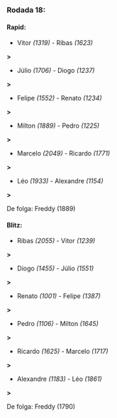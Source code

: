 ### Rodada 18:

#### Rapid:

* Vitor *(1319)*     -     Ribas *(1623)*

 **>** 
* Júlio *(1706)*     -     Diogo *(1237)*

 **>** 
* Felipe *(1552)*     -     Renato *(1234)*

 **>** 
* Milton *(1889)*     -     Pedro *(1225)*

 **>** 
* Marcelo *(2049)*     -     Ricardo *(1771)*

 **>** 
* Léo *(1933)*     -     Alexandre *(1154)*

 **>** 

De folga: Freddy (1889)

#### Blitz:

* Ribas *(2055)*     -     Vitor *(1239)*

 **>** 
* Diogo *(1455)*     -     Júlio *(1551)*

 **>** 
* Renato *(1001)*     -     Felipe *(1387)*

 **>** 
* Pedro *(1106)*     -     Milton *(1645)*

 **>** 
* Ricardo *(1625)*     -     Marcelo *(1717)*

 **>** 
* Alexandre *(1183)*     -     Léo *(1861)*

 **>** 

De folga: Freddy (1790)

